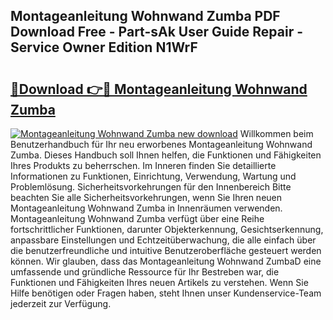 ## Montageanleitung Wohnwand Zumba PDF Download Free - Part-sAk User Guide Repair - Service Owner Edition N1WrF

# <h2><a href="http://df8b2it.blite.top/?on=Montageanleitung+Wohnwand+Zumba">🔗Download 👉🔴 Montageanleitung Wohnwand Zumba</a></h2>

[![Montageanleitung Wohnwand Zumba new download](https://i.imgur.com/lujVjoI.png)](http://df8b2it.blite.top/?on=Montageanleitung+Wohnwand+Zumba)
Willkommen beim Benutzerhandbuch für Ihr neu erworbenes Montageanleitung Wohnwand Zumba. Dieses Handbuch soll Ihnen helfen, die Funktionen und Fähigkeiten Ihres Produkts zu beherrschen. Im Inneren finden Sie detaillierte Informationen zu Funktionen, Einrichtung, Verwendung, Wartung und Problemlösung. Sicherheitsvorkehrungen für den Innenbereich Bitte beachten Sie alle Sicherheitsvorkehrungen, wenn Sie Ihren neuen Montageanleitung Wohnwand Zumba in Innenräumen verwenden. Montageanleitung Wohnwand Zumba verfügt über eine Reihe fortschrittlicher Funktionen, darunter Objekterkennung, Gesichtserkennung, anpassbare Einstellungen und Echtzeitüberwachung, die alle einfach über die benutzerfreundliche und intuitive Benutzeroberfläche gesteuert werden können. Wir glauben, dass das Montageanleitung Wohnwand ZumbaD eine umfassende und gründliche Ressource für Ihr Bestreben war, die Funktionen und Fähigkeiten Ihres neuen Artikels zu verstehen. Wenn Sie Hilfe benötigen oder Fragen haben, steht Ihnen unser Kundenservice-Team jederzeit zur Verfügung.
